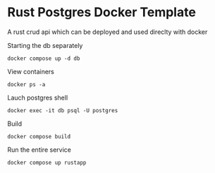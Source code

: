 # Rust Postgres Docker Template

A rust crud api which can be deployed and used direclty with docker

Starting the db separately

`docker compose up -d db `

View containers

`docker ps -a`

Lauch postgres shell

`docker exec -it db psql -U postgres`   

Build 

`docker compose build`

Run the entire service

`docker compose up rustapp`


